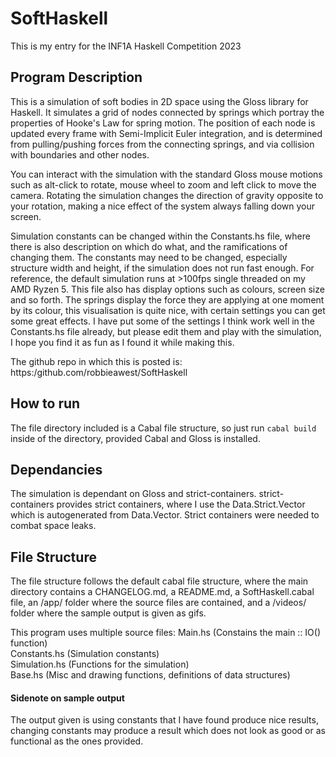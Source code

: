 # SoftHaskell

This is my entry for the INF1A Haskell Competition 2023

## Program Description

This is a simulation of soft bodies in 2D space using the Gloss library for Haskell.
It simulates a grid of nodes connected by springs which portray the properties of Hooke's Law for spring motion.
The position of each node is updated every frame with Semi-Implicit Euler integration, and is determined from pulling/pushing forces from the connecting springs, and via collision with boundaries and other nodes.

You can interact with the simulation with the standard Gloss mouse motions such as alt-click to rotate, mouse wheel to zoom and left click to move the camera.
Rotating the simulation changes the direction of gravity opposite to your rotation, making a nice effect of the system always falling down your screen.

Simulation constants can be changed within the Constants.hs file, where there is also description on which do what, and the ramifications of changing them.
The constants may need to be changed, especially structure width and height, if the simulation does not run fast enough. For reference, the default simulation runs at >100fps single threaded on my AMD Ryzen 5.
This file also has display options such as colours, screen size and so forth.
The springs display the force they are applying at one moment by its colour, this visualisation is quite nice, with certain settings you can get some great effects.
I have put some of the settings I think work well in the Constants.hs file already, but please edit them and play with the simulation, I hope you find it as fun as I found it while making this.

The github repo in which this is posted is:
https:/github.com/robbieawest/SoftHaskell

## How to run

The file directory included is a Cabal file structure, so just run
``cabal build``
inside of the directory, provided Cabal and Gloss is installed.

## Dependancies

The simulation is dependant on Gloss and strict-containers.
strict-containers provides strict containers, where I use the Data.Strict.Vector which is autogenerated from Data.Vector.
Strict containers were needed to combat space leaks.

## File Structure

The file structure follows the default cabal file structure, where the main directory contains a CHANGELOG.md, a README.md, a SoftHaskell.cabal file, an /app/ folder where the source files are contained, and a /videos/ folder where the sample output is given as gifs.

This program uses multiple source files:
Main.hs (Constains the main :: IO() function) \
Constants.hs (Simulation constants) \
Simulation.hs (Functions for the simulation) \
Base.hs (Misc and drawing functions, definitions of data structures)

#### Sidenote on sample output

The output given is using constants that I have found produce nice results, changing constants may produce a result which does not look as good or as functional as the ones provided.




